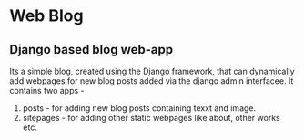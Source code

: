 # Web Blog
## Django based blog web-app
Its a simple blog, created using the Django framework, that can dynamically add webpages for new blog posts added via the django admin interfacee.
It contains two apps -
1. posts - for adding new blog posts containing texxt and image.
2. sitepages - for adding other static webpages like about, other works etc.

